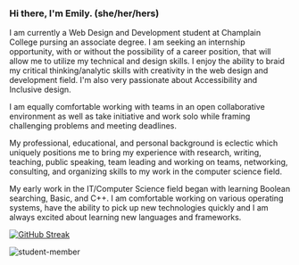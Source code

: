 
### Hi there, I'm Emily. (she/her/hers)

I am currently a Web Design and Development student at Champlain College pursing an associate degree. I am seeking an internship opportunity, with or without the possibility of a career position, that will allow me to utilize my technical and design skills. I enjoy the ability to braid my critical thinking/analytic skills with creativity in the web design and development field. I'm also very passionate about Accessibility and Inclusive design.

I am equally comfortable working with teams in an open collaborative environment as well as take initiative and work solo while framing challenging problems and meeting deadlines.

My professional, educational, and personal background is eclectic which uniquely positions me to bring my experience with research, writing, teaching, public speaking, team leading and working on teams, networking, consulting, and organizing skills to my work in the computer science field. 

My early work in the IT/Computer Science field began with learning Boolean searching, Basic, and C++. I am comfortable working on various operating systems, have the ability to pick up new technologies quickly and I am always excited about learning new languages and frameworks.


[![GitHub Streak](http://github-readme-streak-stats.herokuapp.com?user=emmarie-ahtunan&theme=modern-lilac2)](https://git.io/streak-stats)

![student-member](https://user-images.githubusercontent.com/86572370/211211728-eb4784cd-5b65-4f21-9e62-cf4b61111c9c.png)




<!--
**Emmarie-Ahtunan/Emmarie-Ahtunan** is a ✨ _special_ ✨ repository because its `README.md` (this file) appears on your GitHub profile.

Here are some ideas to get you started:

- 🔭 I’m currently working on ...
- 🌱 I’m currently learning ...
- 👯 I’m looking to collaborate on ...
- 🤔 I’m looking for help with ...
- 💬 Ask me about ...
- 📫 How to reach me: ...
- 😄 Pronouns: ...
- ⚡ Fun fact: ...
-->
